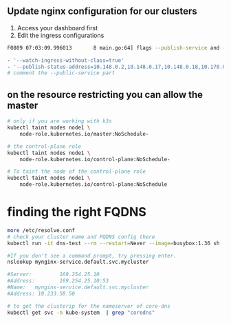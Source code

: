 ## Update nginx configuration for our clusters 

1. Access your dashboard first 
2. Edit the ingress configurations 


```bash 
F0809 07:03:09.996013       8 main.go:64] flags --publish-service and --publish-status-address are mutually exclusive
```

```bash
- '--watch-ingress-without-class=true'
- '--publish-status-address=10.148.0.2,10.148.0.17,10.148.0.18,10.170.0.2,10.170.0.3'
# comment the --public-service part 
```

## on the resource restricting you can allow the master 
```bash
# only if you are working with k3s
kubectl taint nodes node1 \
    node-role.kubernetes.io/master:NoSchedule-

# the control-plane role 
kubectl taint nodes node1 \
    node-role.kubernetes.io/control-plane:NoSchedule-

# To taint the node of the control-plane role 
kubectl taint nodes node1 \
    node-role.kubernetes.io/control-plane:NoSchedule


```
# finding the right FQDNS 
```bash
more /etc/resolve.conf 
# check your cluster name and FQDNS config there 
kubectl run -it dns-test --rm --restart=Never --image=busybox:1.36 sh

#If you don't see a command prompt, try pressing enter.
nslookup mynginx-service.default.svc.mycluster

#Server:         169.254.25.10
#Address:        169.254.25.10:53
#Name:   mynginx-service.default.svc.mycluster
#Address: 10.233.58.50

# to get the clusterip for the nameserver of core-dns
kubectl get svc -n kube-system  | grep "coredns"
```